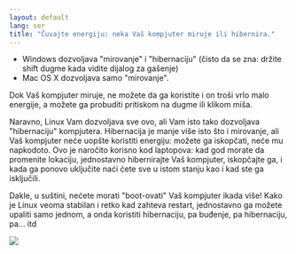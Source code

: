 ```yaml
---
layout: default
lang: ser
title: "Čuvajte energiju: neka Vaš kompjuter miruje ili hibernira."
---
```


<ul>
<li>Windows dozvoljava "mirovanje" i "hibernaciju" (čisto da se zna: držite shift dugme kada vidite dijalog za gašenje)
</li>
<li>Mac OS X dozvoljava samo "mirovanje".</li>
</ul>

Dok Vaš kompjuter miruje, ne možete da ga koristite i on troši 
vrlo malo energije, a možete ga probuditi pritiskom na dugme ili klikom miša.

Naravno, Linux Vam dozvoljava sve ovo, ali Vam isto tako dozvoljava
"hibernaciju" kompjutera. Hibernacija je manje više isto što i mirovanje,
ali Vaš kompjuter neće uopšte koristiti energiju: možete ga iskopčati, 
neće mu napkodoto. Ovo je naročito korisno kod laptopova: kad god morate
da promenite lokaciju, jednostavno hibernirajte Vaš kompjuter, iskopčajte ga,
i kada ga ponovo uključite naći ćete sve u istom stanju kao i kad ste ga isključili.

Dakle, u suštini, nećete morati "boot-ovati" Vaš kompjuter ikada više!
Kako je Linux veoma stabilan i retko kad zahteva restart, jednostavno ga možete
upaliti samo jednom, a onda koristiti hibernaciju, pa buđenje, pa hibernaciju, pa...
itd

<img src="Images/suspend_hibernate_thumb.png" />




